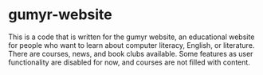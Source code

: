 # gumyr-website
This is a code that is written for the gumyr website, an educational website for people who want to learn about computer literacy, English, or literature. There are courses, news, and book clubs available. Some features as user functionality are disabled for now, and courses are not filled with content.
